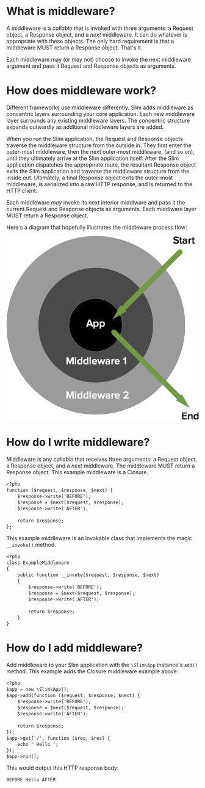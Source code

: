 # What is middleware?

A middleware is a _callable_ that is invoked with three arguments: a Request object, a Response object, and a _next_ middleware. It can do whatever is appropriate with these objects. The only hard requirement is that a middleware MUST return a Response object. That's it.

Each middleware may (or may not) choose to invoke the next middleware argument and pass it Request and Response objects as arguments.

# How does middleware work?

Different frameworks use middleware differently. Slim adds middleware as concentric layers surrounding your core application. Each new middleware layer surrounds any existing middleware layers. The concentric structure expands outwardly as additional middleware layers are added.

When you run the Slim application, the Request and Response objects traverse the middleware structure from the outside in. They first enter the outer-most middleware, then the next outer-most middleware, (and so on), until they ultimately arrive at the Slim application itself. After the Slim application dispatches the appropriate route, the resultant Response object exits the Slim application and traverse the middleware structure from the inside out. Ultimately, a final Response object exits the outer-most middleware, is serialized into a raw HTTP response, and is returned to the HTTP client.

Each middleware _may_ invoke its next interior middlware and pass it the current Request and Response objects as arguments. Each middlware layer MUST return a Response object.

Here's a diagram that hopefully illustrates the middleware process flow:

![Middleware flow](/images/middleware.png 'Middleware')

# How do I write middleware?

Middleware is any _callable_ that receives three arguments: a Request object, a Response object, and a _next_ middleware. The middleware MUST return a Response object. This example middleware is a Closure.

    <?php
    function ($request, $response, $next) {
        $response->write('BEFORE');
        $response = $next($request, $response);
        $response->write('AFTER');

        return $response;
    };

This example middleware is an invokable class that implements the magic `__invoke()` method.

    <?php
    class ExampleMiddleware
    {
        public function __invoke($request, $response, $next)
        {
            $response->write('BEFORE');
            $response = $next($request, $response);
            $response->write('AFTER');

            return $response;
        }
    }

# How do I add middleware?

Add middleware to your Slim application with the `\Slim\App` instance's `add()` method. This example adds the Closure middleware example above:

    <?php
    $app = new \Slim\App();
    $app->add(function ($request, $response, $next) {
        $response->write('BEFORE');
        $response = $next($request, $response);
        $response->write('AFTER');

        return $response;
    });
    $app->get('/', function ($req, $res) {
        echo ' Hello ';
    });
    $app->run();

This would output this HTTP response body:

    BEFORE Hello AFTER


